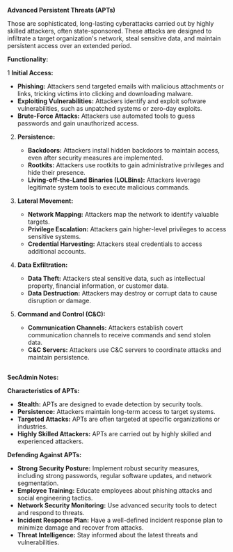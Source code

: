 **Advanced Persistent Threats (APTs)**

Those are sophisticated, long-lasting cyberattacks carried out by highly skilled attackers, often state-sponsored. These attacks are designed to infiltrate a target organization's network, steal sensitive data, and maintain persistent access over an extended period. 

**Functionality:**

1 **Initial Access:**
   * **Phishing:** Attackers send targeted emails with malicious attachments or links, tricking victims into clicking and downloading malware.
   * **Exploiting Vulnerabilities:** Attackers identify and exploit software vulnerabilities, such as unpatched systems or zero-day exploits.
   * **Brute-Force Attacks:** Attackers use automated tools to guess passwords and gain unauthorized access.

2. **Persistence:** 
   * **Backdoors:** Attackers install hidden backdoors to maintain access, even after security measures are implemented.
   * **Rootkits:** Attackers use rootkits to gain administrative privileges and hide their presence.
   * **Living-off-the-Land Binaries (LOLBins):** Attackers leverage legitimate system tools to execute malicious commands.

3. **Lateral Movement:** 
   * **Network Mapping:** Attackers map the network to identify valuable targets.
   * **Privilege Escalation:** Attackers gain higher-level privileges to access sensitive systems.
   * **Credential Harvesting:** Attackers steal credentials to access additional accounts.

4. **Data Exfiltration:** 
   * **Data Theft:** Attackers steal sensitive data, such as intellectual property, financial information, or customer data.
   * **Data Destruction:** Attackers may destroy or corrupt data to cause disruption or damage.

5. **Command and Control (C&C):**
   * **Communication Channels:** Attackers establish covert communication channels to receive commands and send stolen data.
   * **C&C Servers:** Attackers use C&C servers to coordinate attacks and maintain persistence.

##
**SecAdmin Notes:**

**Characteristics of APTs:**

* **Stealth:** APTs are designed to evade detection by security tools.
* **Persistence:** Attackers maintain long-term access to target systems.
* **Targeted Attacks:** APTs are often targeted at specific organizations or industries.
* **Highly Skilled Attackers:** APTs are carried out by highly skilled and experienced attackers.

**Defending Against APTs:**

* **Strong Security Posture:** Implement robust security measures, including strong passwords, regular software updates, and network segmentation.
* **Employee Training:** Educate employees about phishing attacks and social engineering tactics.
* **Network Security Monitoring:** Use advanced security tools to detect and respond to threats.
* **Incident Response Plan:** Have a well-defined incident response plan to minimize damage and recover from attacks.
* **Threat Intelligence:** Stay informed about the latest threats and vulnerabilities.

